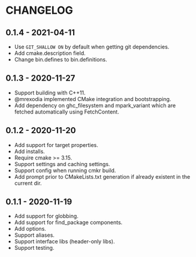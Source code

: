 # CHANGELOG

## 0.1.4 - 2021-04-11
- Use `GIT_SHALLOW ON` by default when getting git dependencies.
- Add cmake.description field.
- Change bin.defines to bin.definitions.

## 0.1.3 - 2020-11-27
- Support building with C++11.
- @mrexodia implemented CMake integration and bootstrapping.
- Add dependency on ghc_filesystem and mpark_variant which are fetched automatically using FetchContent.

## 0.1.2 - 2020-11-20
- Add support for target properties.
- Add installs.
- Require cmake >= 3.15.
- Support settings and caching settings.
- Support config when running cmkr build.
- Add prompt prior to CMakeLists.txt generation if already existent in the current dir.

## 0.1.1 - 2020-11-19
- Add support for globbing.
- Add support for find_package components.
- Add options.
- Support aliases.
- Support interface libs (header-only libs).
- Support testing.